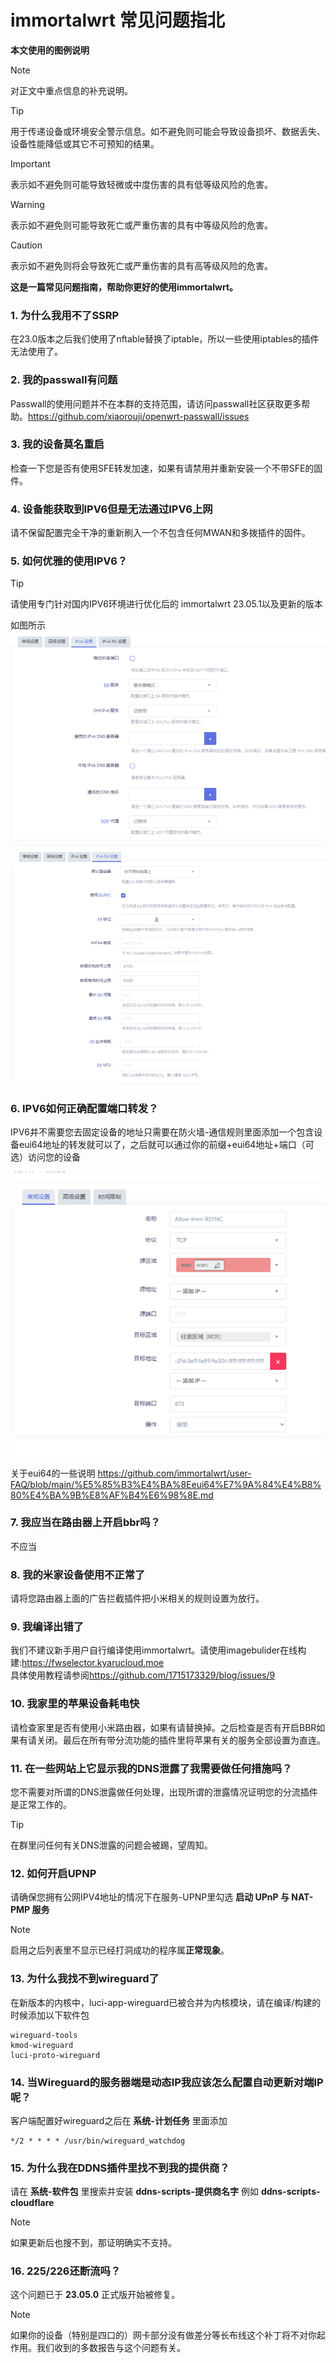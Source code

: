 # immortalwrt 常见问题指北
**本文使用的图例说明**
> [!NOTE]
> 对正文中重点信息的补充说明。

> [!TIP]
> 用于传递设备或环境安全警示信息。如不避免则可能会导致设备损坏、数据丢失、设备性能降低或其它不可预知的结果。

> [!IMPORTANT]
> 表示如不避免则可能导致轻微或中度伤害的具有低等级风险的危害。

> [!WARNING]
> 表示如不避免则可能导致死亡或严重伤害的具有中等级风险的危害。

> [!CAUTION]
> 表示如不避免则将会导致死亡或严重伤害的具有高等级风险的危害。


**这是一篇常见问题指南，帮助你更好的使用immortalwrt。**


### 1. 为什么我用不了SSRP

在23.0版本之后我们使用了nftable替换了iptable，所以一些使用iptables的插件无法使用了。

### 2. 我的passwall有问题

Passwall的使用问题并不在本群的支持范围，请访问passwall社区获取更多帮助。<https://github.com/xiaorouji/openwrt-passwall/issues>

### 3. 我的设备莫名重启

检查一下您是否有使用SFE转发加速，如果有请禁用并重新安装一个不带SFE的固件。

### 4. 设备能获取到IPV6但是无法通过IPV6上网

请不保留配置完全干净的重新刷入一个不包含任何MWAN和多拨插件的固件。

### 5. 如何优雅的使用IPV6？
> [!TIP]
> 请使用专门针对国内IPV6环境进行优化后的 immortalwrt 23.05.1以及更新的版本

如图所示  
![Alt text](/img/image.png)
![Alt text](/img/image-1.png)
### 6. IPV6如何正确配置端口转发？

IPV6并不需要您去固定设备的地址只需要在防火墙-通信规则里面添加一个包含设备eui64地址的转发就可以了，之后就可以通过你的前缀+eui64地址+端口（可选）访问您的设备

![Alt text](/img/image-2.png)

关于eui64的一些说明 <https://github.com/immortalwrt/user-FAQ/blob/main/%E5%85%B3%E4%BA%8Eeui64%E7%9A%84%E4%B8%80%E4%BA%9B%E8%AF%B4%E6%98%8E.md>

### 7. 我应当在路由器上开启bbr吗？

不应当

### 8. 我的米家设备使用不正常了

请将您路由器上面的广告拦截插件把小米相关的规则设置为放行。

### 9. 我编译出错了

我们不建议新手用户自行编译使用immortalwrt。请使用imagebulider在线构建:<https://fwselector.kyarucloud.moe>   
具体使用教程请参阅<https://github.com/1715173329/blog/issues/9>

### 10. 我家里的苹果设备耗电快

请检查家里是否有使用小米路由器，如果有请替换掉。之后检查是否有开启BBR如果有请关闭。最后在所有带分流功能的插件里将苹果有关的服务全部设置为直连。

### 11. 在一些网站上它显示我的DNS泄露了我需要做任何措施吗？

您不需要对所谓的DNS泄露做任何处理，出现所谓的泄露情况证明您的分流插件是正常工作的。

> [!TIP]
> 在群里问任何有关DNS泄露的问题会被踢，望周知。

### 12. 如何开启UPNP

请确保您拥有公网IPV4地址的情况下在服务-UPNP里勾选 **启动 UPnP 与 NAT-PMP 服务** 

> [!NOTE]
> 启用之后列表里不显示已经打洞成功的程序属**正常现象**。


### 13. 为什么我找不到wireguard了

在新版本的内核中，luci-app-wireguard已被合并为内核模块，请在编译/构建的时候添加以下软件包
```
wireguard-tools
kmod-wireguard
luci-proto-wireguard
```

### 14. 当Wireguard的服务器端是动态IP我应该怎么配置自动更新对端IP呢？

客户端配置好wireguard之后在 **系统-计划任务** 里面添加
```
*/2 * * * * /usr/bin/wireguard_watchdog
```

### 15. 为什么我在DDNS插件里找不到我的提供商？
请在 **系统-软件包**  里搜索并安装 **ddns-scripts-提供商名字** 例如 **ddns-scripts-cloudflare**

> [!NOTE]
> 如果更新后也搜不到，那证明确实不支持。

### 16. 225/226还断流吗？

这个问题已于 **23.05.0** 正式版开始被修复。

> [!NOTE]
> 如果你的设备（特别是四口的）网卡部分没有做差分等长布线这个补丁将不对你起作用。我们收到的多数报告与这个问题有关。